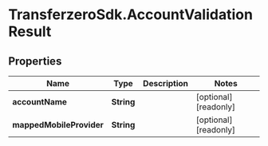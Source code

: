 # TransferzeroSdk.AccountValidationResult

## Properties

Name | Type | Description | Notes
------------ | ------------- | ------------- | -------------
**accountName** | **String** |  | [optional] [readonly] 
**mappedMobileProvider** | **String** |  | [optional] [readonly] 


